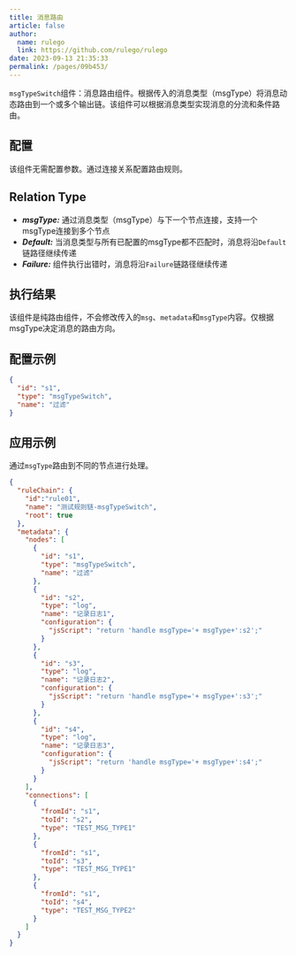 ```yaml
---
title: 消息路由
article: false
author: 
  name: rulego
  link: https://github.com/rulego/rulego
date: 2023-09-13 21:35:33
permalink: /pages/09b453/
---
```

`msgTypeSwitch`组件：消息路由组件。根据传入的消息类型（msgType）将消息动态路由到一个或多个输出链。该组件可以根据消息类型实现消息的分流和条件路由。

## 配置

该组件无需配置参数。通过连接关系配置路由规则。

## Relation Type

- ***msgType:*** 通过消息类型（msgType）与下一个节点连接，支持一个msgType连接到多个节点
- ***Default:*** 当消息类型与所有已配置的msgType都不匹配时，消息将沿`Default`链路径继续传递
- ***Failure:*** 组件执行出错时，消息将沿`Failure`链路径继续传递

## 执行结果

该组件是纯路由组件，不会修改传入的`msg`、`metadata`和`msgType`内容。仅根据msgType决定消息的路由方向。

## 配置示例

```json
{
  "id": "s1",
  "type": "msgTypeSwitch",
  "name": "过滤"
}
```

## 应用示例

通过`msgType`路由到不同的节点进行处理。
```json
{
  "ruleChain": {
    "id":"rule01",
    "name": "测试规则链-msgTypeSwitch",
    "root": true
  },
  "metadata": {
    "nodes": [
      {
        "id": "s1",
        "type": "msgTypeSwitch",
        "name": "过滤"
      },
      {
        "id": "s2",
        "type": "log",
        "name": "记录日志1",
        "configuration": {
          "jsScript": "return 'handle msgType='+ msgType+':s2';"
        }
      },
      {
        "id": "s3",
        "type": "log",
        "name": "记录日志2",
        "configuration": {
          "jsScript": "return 'handle msgType='+ msgType+':s3';"
        }
      },
      {
        "id": "s4",
        "type": "log",
        "name": "记录日志3",
        "configuration": {
          "jsScript": "return 'handle msgType='+ msgType+':s4';"
        }
      }
    ],
    "connections": [
      {
        "fromId": "s1",
        "toId": "s2",
        "type": "TEST_MSG_TYPE1"
      },
      {
        "fromId": "s1",
        "toId": "s3",
        "type": "TEST_MSG_TYPE1"
      },
      {
        "fromId": "s1",
        "toId": "s4",
        "type": "TEST_MSG_TYPE2"
      }
    ]
  }
}
```